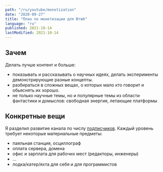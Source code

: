 ```yaml
---
path: "/ru/youtube/monetization"
date: "2020-09-27"
title: "План по монетизации для Ютюб"
language: "ru"
published: 2021-10-14
lastModified: 2021-10-14
---
```


## Зачем

Делать лучше контент и больше:

- показывать и рассказывать о научных идеях, делать эксперименты демонстрирующие разные концепты.
- разбираться в сложных вещах, о которых мало кто говорит и обьяснять их хорошо.
- не только научные темы, но и популярные темы из области фантастики и домыслов: свободная энергия, летающие платформы


## Конкретные вещи

Я разделил развитие канала по числу [подписчиков](/ru/youtube/subscribers). Каждый уровень требует некоторые материальные предметы:

- паяльная станция, осциллограф
- оплата сервера, домена
- офис и зарплата для рабочих мест (редакторы, инженеры)
- ...
- лодка/катер/яхта для себя и для программистов
